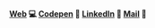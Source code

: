 
<h4 align="center">

<a href="https://www.alicianunez.net" target="_blank">Web</a> 💻
<a href="https://codepen.io/alicianunez" target="_blank"> Codepen</a> 🎨
<a href="https://www.linkedin.com/in/alicianunezisaac/" target="_blank">LinkedIn</a> 💼
<a href="mailto:info@alicianunez.net" target="_blank">Mail</a> 📨
</h4>
<!--
**alicianunex/alicianunex** is a ✨ _special_ ✨ repository because its `README.md` (this file) appears on your GitHub profile.
